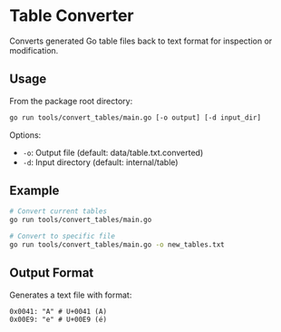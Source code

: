 # Table Converter

Converts generated Go table files back to text format for inspection or modification.

## Usage

From the package root directory:

```bash
go run tools/convert_tables/main.go [-o output] [-d input_dir]
```

Options:
- `-o`: Output file (default: data/table.txt.converted)
- `-d`: Input directory (default: internal/table)

## Example

```bash
# Convert current tables
go run tools/convert_tables/main.go

# Convert to specific file
go run tools/convert_tables/main.go -o new_tables.txt
```

## Output Format

Generates a text file with format:
```
0x0041: "A" # U+0041 (A)
0x00E9: "e" # U+00E9 (é)
```
